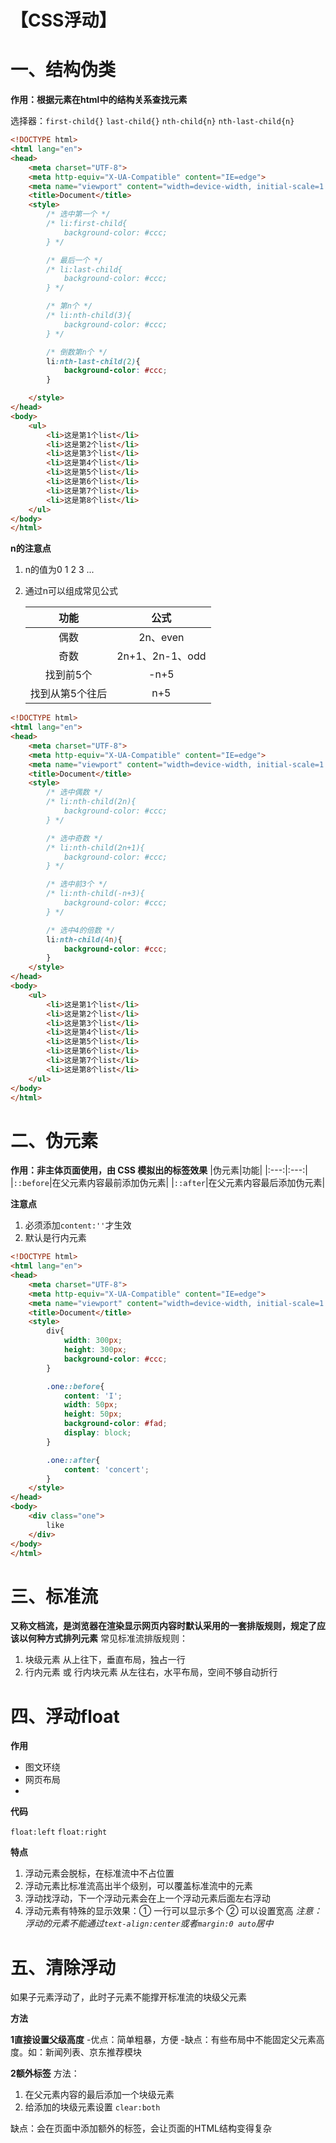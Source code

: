 # 【CSS浮动】
# 一、结构伪类
**作用：根据元素在html中的结构关系查找元素**

选择器：`first-child{}`  `last-child{}`   `nth-child{n}`   `nth-last-child{n}`

```html
<!DOCTYPE html>
<html lang="en">
<head>
    <meta charset="UTF-8">
    <meta http-equiv="X-UA-Compatible" content="IE=edge">
    <meta name="viewport" content="width=device-width, initial-scale=1.0">
    <title>Document</title>
    <style>
        /* 选中第一个 */
        /* li:first-child{
            background-color: #ccc;
        } */

        /* 最后一个 */
        /* li:last-child{
            background-color: #ccc;
        } */

        /* 第n个 */
        /* li:nth-child(3){
            background-color: #ccc;
        } */

        /* 倒数第n个 */
        li:nth-last-child(2){
            background-color: #ccc;
        }

    </style>
</head>
<body>
    <ul>
        <li>这是第1个list</li>
        <li>这是第2个list</li>
        <li>这是第3个list</li>
        <li>这是第4个list</li>
        <li>这是第5个list</li>
        <li>这是第6个list</li>
        <li>这是第7个list</li>
        <li>这是第8个list</li>
    </ul>
</body>
</html>
```

**n的注意点**
1. n的值为0 1 2 3 ...
2. 通过n可以组成常见公式

    |功能|公式|
    |:---:|:---:|
    |偶数|2n、even|
    |奇数|2n+1、2n-1、odd|
    |找到前5个|-n+5|
    |找到从第5个往后|n+5|

```html
<!DOCTYPE html>
<html lang="en">
<head>
    <meta charset="UTF-8">
    <meta http-equiv="X-UA-Compatible" content="IE=edge">
    <meta name="viewport" content="width=device-width, initial-scale=1.0">
    <title>Document</title>
    <style>
        /* 选中偶数 */
        /* li:nth-child(2n){
            background-color: #ccc;
        } */

        /* 选中奇数 */
        /* li:nth-child(2n+1){
            background-color: #ccc;
        } */

        /* 选中前3个 */
        /* li:nth-child(-n+3){
            background-color: #ccc;
        } */

        /* 选中4的倍数 */
        li:nth-child(4n){
            background-color: #ccc;
        }
    </style>
</head>
<body>
    <ul>
        <li>这是第1个list</li>
        <li>这是第2个list</li>
        <li>这是第3个list</li>
        <li>这是第4个list</li>
        <li>这是第5个list</li>
        <li>这是第6个list</li>
        <li>这是第7个list</li>
        <li>这是第8个list</li>
    </ul>
</body>
</html>
```

# 二、伪元素
**作用：非主体页面使用，由 CSS 模拟出的标签效果**
|伪元素|功能|
|:---:|:---:|
|`::before`|在父元素内容最前添加伪元素|
|`::after`|在父元素内容最后添加伪元素|

**注意点**
1. 必须添加`content:''`才生效
2. 默认是行内元素

```html
<!DOCTYPE html>
<html lang="en">
<head>
    <meta charset="UTF-8">
    <meta http-equiv="X-UA-Compatible" content="IE=edge">
    <meta name="viewport" content="width=device-width, initial-scale=1.0">
    <title>Document</title>
    <style>
        div{
            width: 300px;
            height: 300px;
            background-color: #ccc;
        }

        .one::before{
            content: 'I';
            width: 50px;
            height: 50px;
            background-color: #fad;
            display: block;
        }

        .one::after{
            content: 'concert';
        }
    </style>
</head>
<body>
    <div class="one">
        like
    </div>
</body>
</html>
```
# 三、标准流
**又称文档流，是浏览器在渲染显示网页内容时默认采用的一套排版规则，规定了应该以何种方式排列元素**
常见标准流排版规则：
1. 块级元素
     从上往下，垂直布局，独占一行
2. 行内元素 或 行内块元素
    从左往右，水平布局，空间不够自动折行

# 四、浮动float
**作用**
- 图文环绕
- 网页布局
- 
**代码**

`float:left` `float:right`


**特点**
1. 浮动元素会脱标，在标准流中不占位置
2. 浮动元素比标准流高出半个级别，可以覆盖标准流中的元素
3. 浮动找浮动，下一个浮动元素会在上一个浮动元素后面左右浮动
4. 浮动元素有特殊的显示效果：① 一行可以显示多个 ② 可以设置宽高
*注意：浮动的元素不能通过`text-align:center`或者`margin:0 auto`居中*

# 五、清除浮动
如果子元素浮动了，此时子元素不能撑开标准流的块级父元素

**方法**

**1直接设置父级高度**
-优点：简单粗暴，方便
-缺点：有些布局中不能固定父元素高度。如：新闻列表、京东推荐模块

**2额外标签**
方法：
1. 在父元素内容的最后添加一个块级元素
2. 给添加的块级元素设置 `clear:both`

缺点：会在页面中添加额外的标签，会让页面的HTML结构变得复杂
